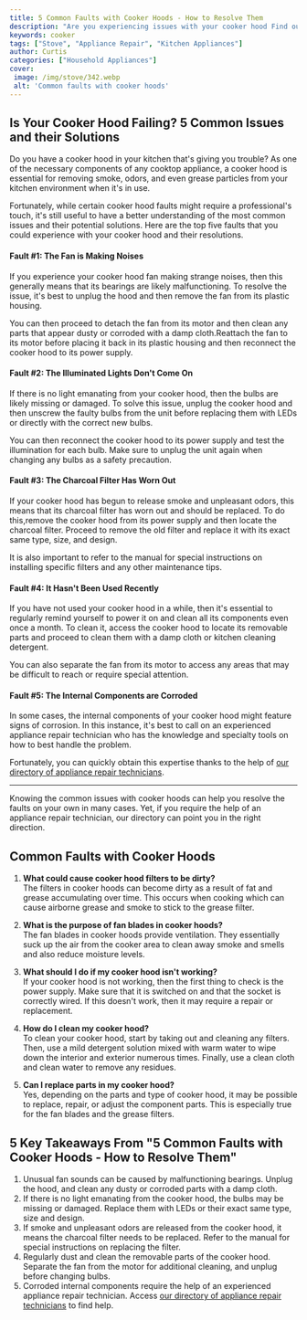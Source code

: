 ```yaml
---
title: 5 Common Faults with Cooker Hoods - How to Resolve Them
description: "Are you experiencing issues with your cooker hood Find out the 5 most common faults and how to resolve them in this informative blog post"
keywords: cooker
tags: ["Stove", "Appliance Repair", "Kitchen Appliances"]
author: Curtis
categories: ["Household Appliances"]
cover: 
 image: /img/stove/342.webp
 alt: 'Common faults with cooker hoods'
---
```

## Is Your Cooker Hood Failing? 5 Common Issues and their Solutions
Do you have a cooker hood in your kitchen that's giving you trouble? As one of the necessary components of any cooktop appliance, a cooker hood is essential for removing smoke, odors, and even grease particles from your kitchen environment when it's in use. 

Fortunately, while certain cooker hood faults might require a professional's touch, it's still useful to have a better understanding of the most common issues and their potential solutions. Here are the top five faults that you could experience with your cooker hood and their resolutions. 

#### Fault #1: The Fan is Making Noises
If you experience your cooker hood fan making strange noises, then this generally means that its bearings are likely malfunctioning. To resolve the issue, it's best to unplug the hood and then remove the fan from its plastic housing. 

You can then proceed to detach the fan from its motor and then clean any parts that appear dusty or corroded with a damp cloth.Reattach the fan to its motor before placing it back in its plastic housing and then reconnect the cooker hood to its power supply.

#### Fault #2: The Illuminated Lights Don't Come On
If there is no light emanating from your cooker hood, then the bulbs are likely missing or damaged. To solve this issue, unplug the cooker hood and then unscrew the faulty bulbs from the unit before replacing them with LEDs or directly with the correct new bulbs. 

You can then reconnect the cooker hood to its power supply and test the illumination for each bulb. Make sure to unplug the unit again when changing any bulbs as a safety precaution.

#### Fault #3: The Charcoal Filter Has Worn Out
If your cooker hood has begun to release smoke and unpleasant odors, this means that its charcoal filter has worn out and should be replaced. To do this,remove the cooker hood from its power supply and then locate the charcoal filter. Proceed to remove the old filter and replace it with its exact same type, size, and design. 

It is also important to refer to the manual for special instructions on installing specific filters and any other maintenance tips. 

#### Fault #4: It Hasn't Been Used Recently
If you have not used your cooker hood in a while, then it's essential to regularly remind yourself to power it on and clean all its components even once a month. To clean it, access the cooker hood to locate its removable parts and proceed to clean them with a damp cloth or kitchen cleaning detergent. 

You can also separate the fan from its motor to access any areas that may be difficult to reach or require special attention.

#### Fault #5: The Internal Components are Corroded
In some cases, the internal components of your cooker hood might feature signs of corrosion. In this instance, it's best to call on an experienced appliance repair technician who has the knowledge and specialty tools on how to best handle the problem. 

Fortunately, you can quickly obtain this expertise thanks to the help of [our directory of appliance repair technicians](./pages/appliance-repair-technicians). 

---
Knowing the common issues with cooker hoods can help you resolve the faults on your own in many cases. Yet, if you require the help of an appliance repair technician, our directory can point you in the right direction.

## Common Faults with Cooker Hoods

1. **What could cause cooker hood filters to be dirty?**<br>
The filters in cooker hoods can become dirty as a result of fat and grease accumulating over time. This occurs when cooking which can cause airborne grease and smoke to stick to the grease filter.

2. **What is the purpose of fan blades in cooker hoods?**<br>
The fan blades in cooker hoods provide ventilation. They essentially suck up the air from the cooker area to clean away smoke and smells and also reduce moisture levels.

3. **What should I do if my cooker hood isn't working?**<br>
If your cooker hood is not working, then the first thing to check is the power supply. Make sure that it is switched on and that the socket is correctly wired. If this doesn't work, then it may require a repair or replacement.

4. **How do I clean my cooker hood?**<br>
To clean your cooker hood, start by taking out and cleaning any filters. Then, use a mild detergent solution mixed with warm water to wipe down the interior and exterior numerous times. Finally, use a clean cloth and clean water to remove any residues.

5. **Can I replace parts in my cooker hood?**<br>
Yes, depending on the parts and type of cooker hood, it may be possible to replace, repair, or adjust the component parts. This is especially true for the fan blades and the grease filters.

## 5 Key Takeaways From "5 Common Faults with Cooker Hoods - How to Resolve Them"
1. Unusual fan sounds can be caused by malfunctioning bearings. Unplug the hood, and clean any dusty or corroded parts with a damp cloth. 
2. If there is no light emanating from the cooker hood, the bulbs may be missing or damaged. Replace them with LEDs or their exact same type, size and design. 
3. If smoke and unpleasant odors are released from the cooker hood, it means the charcoal filter needs to be replaced. Refer to the manual for special instructions on replacing the filter. 
4. Regularly dust and clean the removable parts of the cooker hood. Separate the fan from the motor for additional cleaning, and unplug before changing bulbs. 
5. Corroded internal components require the help of an experienced appliance repair technician. Access [our directory of appliance repair technicians](./pages/appliance-repair-technicians) to find help.
